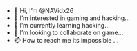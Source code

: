 - 👋 Hi, I’m @NAVidx26
- 👀 I’m interested in gaming and hacking...
- 🌱 I’m currently learning hacking...
- 💞️ I’m looking to collaborate on game...
- 📫 How to reach me its impossible ...

<!---
NAVidx26/NAVidx26 is a ✨ special ✨ repository because its `README.md` (this file) appears on your GitHub profile.
You can click the Preview link to take a look at your changes.
--->
